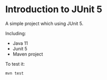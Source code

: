 # Introduction to JUnit 5

A simple project which using JUnit 5.

Including:   
- Java 11
- Junit 5
- Maven project


To test it:

```Powershell
mvn test
```
